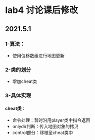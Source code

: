 # lab4 讨论课后修改
## 2021.5.1
### 1-算法：
- 使用位移数组进行地图更新
### 2-类的划分
- 增加cheat类
### 3-具体实现
#### cheat类：
- 命令处理：暂时沿用player类中指令返回
- onlydir判断：传入地图对象的拷贝
- control部分：移植至cheat类中
